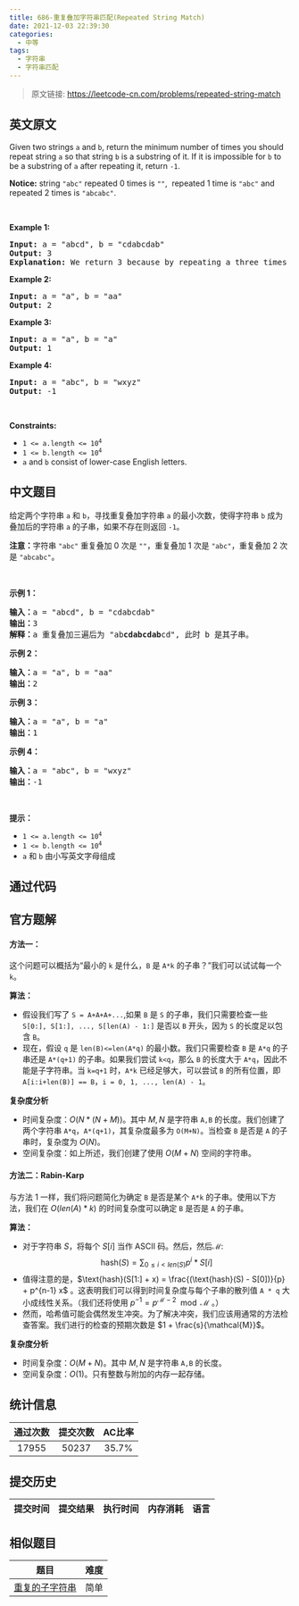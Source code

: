 ```yaml
---
title: 686-重复叠加字符串匹配(Repeated String Match)
date: 2021-12-03 22:39:30
categories:
  - 中等
tags:
  - 字符串
  - 字符串匹配
---
```


> 原文链接: https://leetcode-cn.com/problems/repeated-string-match


## 英文原文
<div><p>Given two strings&nbsp;<code>a</code> and <code>b</code>, return the minimum number of times you should repeat string&nbsp;<code>a</code>&nbsp;so that string&nbsp;<code>b</code>&nbsp;is a substring of it. If it is&nbsp;impossible for&nbsp;<code>b</code>​​​​​​ to be a substring of&nbsp;<code>a</code> after repeating it, return&nbsp;<code>-1</code>.</p>

<p><strong>Notice:</strong>&nbsp;string&nbsp;<code>&quot;abc&quot;</code>&nbsp;repeated 0 times is&nbsp;<code>&quot;&quot;</code>,&nbsp; repeated 1 time is&nbsp;<code>&quot;abc&quot;</code>&nbsp;and repeated 2 times is&nbsp;<code>&quot;abcabc&quot;</code>.</p>

<p>&nbsp;</p>
<p><strong>Example 1:</strong></p>

<pre>
<strong>Input:</strong> a = &quot;abcd&quot;, b = &quot;cdabcdab&quot;
<strong>Output:</strong> 3
<strong>Explanation:</strong> We return 3 because by repeating a three times &quot;ab<strong>cdabcdab</strong>cd&quot;, b is a substring of it.
</pre>

<p><strong>Example 2:</strong></p>

<pre>
<strong>Input:</strong> a = &quot;a&quot;, b = &quot;aa&quot;
<strong>Output:</strong> 2
</pre>

<p><strong>Example 3:</strong></p>

<pre>
<strong>Input:</strong> a = &quot;a&quot;, b = &quot;a&quot;
<strong>Output:</strong> 1
</pre>

<p><strong>Example 4:</strong></p>

<pre>
<strong>Input:</strong> a = &quot;abc&quot;, b = &quot;wxyz&quot;
<strong>Output:</strong> -1
</pre>

<p>&nbsp;</p>
<p><strong>Constraints:</strong></p>

<ul>
	<li><code>1 &lt;= a.length &lt;= 10<sup>4</sup></code></li>
	<li><code>1 &lt;= b.length &lt;= 10<sup>4</sup></code></li>
	<li><code>a</code>&nbsp;and&nbsp;<code>b</code>&nbsp;consist of lower-case English letters.</li>
</ul>
</div>

## 中文题目
<div><p>给定两个字符串&nbsp;<code>a</code> 和 <code>b</code>，寻找重复叠加字符串 <code>a</code> 的最小次数，使得字符串 <code>b</code> 成为叠加后的字符串 <code>a</code> 的子串，如果不存在则返回 <code>-1</code>。</p>

<p><strong>注意：</strong>字符串 <code>&quot;abc&quot;</code>&nbsp;重复叠加 0 次是 <code>&quot;&quot;</code>，重复叠加 1 次是&nbsp;<code>&quot;abc&quot;</code>，重复叠加 2 次是&nbsp;<code>&quot;abcabc&quot;</code>。</p>

<p>&nbsp;</p>

<p><strong>示例 1：</strong></p>

<pre><strong>输入：</strong>a = &quot;abcd&quot;, b = &quot;cdabcdab&quot;
<strong>输出：</strong>3
<strong>解释：</strong>a 重复叠加三遍后为 &quot;ab<strong>cdabcdab</strong>cd&quot;, 此时 b 是其子串。
</pre>

<p><strong>示例 2：</strong></p>

<pre><strong>输入：</strong>a = &quot;a&quot;, b = &quot;aa&quot;
<strong>输出：</strong>2
</pre>

<p><strong>示例 3：</strong></p>

<pre><strong>输入：</strong>a = &quot;a&quot;, b = &quot;a&quot;
<strong>输出：</strong>1
</pre>

<p><strong>示例 4：</strong></p>

<pre><strong>输入：</strong>a = &quot;abc&quot;, b = &quot;wxyz&quot;
<strong>输出：</strong>-1
</pre>

<p>&nbsp;</p>

<p><strong>提示：</strong></p>

<ul>
	<li><code>1 &lt;= a.length &lt;= 10<sup>4</sup></code></li>
	<li><code>1 &lt;= b.length &lt;= 10<sup>4</sup></code></li>
	<li><code>a</code> 和 <code>b</code> 由小写英文字母组成</li>
</ul>
</div>

## 通过代码
<RecoDemo>
</RecoDemo>


## 官方题解
####  方法一：
这个问题可以概括为“最小的 `k` 是什么，`B` 是 `A*k` 的子串？”我们可以试试每一个 `k`。 

**算法：**
- 假设我们写了 `S = A+A+A+...`,如果 `B` 是 `S` 的子串，我们只需要检查一些 `S[0:], S[1:], ..., S[len(A) - 1:]` 是否以 `B` 开头，因为 `S` 的长度足以包含 `B`。
- 现在，假设 `q` 是 `len(B)<=len(A*q)` 的最小数。我们只需要检查 `B` 是 `A*q` 的子串还是 `A*(q+1)` 的子串。如果我们尝试 `k<q`，那么 `B` 的长度大于 `A*q`，因此不能是子字符串。当 `k=q+1` 时，`A*k` 已经足够大，可以尝试 `B` 的所有位置，即 `A[i:i+len(B)] == B`，`i = 0, 1, ..., len(A) - 1`。 

**复杂度分析**

* 时间复杂度：$O(N*(N+M))$。其中 $M,N$ 是字符串 `A,B` 的长度。我们创建了两个字符串 `A*q`，`A*(q+1)`，其复杂度最多为 `O(M+N)`。当检查 `B` 是否是 `A` 的子串时，复杂度为 $O(N)$。
* 空间复杂度：如上所述，我们创建了使用 $O(M+N)$ 空间的字符串。 


####  方法二：Rabin-Karp
与方法 1 一样，我们将问题简化为确定 `B` 是否是某个 `A*k` 的子串。使用以下方法，我们在 $O(len(A) * k)$ 的时间复杂度可以确定 `B` 是否是 `A` 的子串。 

**算法：**
- 对于字符串 $S$，将每个 $S[i]$ 当作 ASCII 码。然后，然后$\mathcal{M}$:
$$\text{hash}(S) = \sum_{0 \leq i < len(S)} p^i * S[i]$$
- 值得注意的是，$\text{hash}(S[1:] + x) = \frac{(\text{hash}(S) - S[0])}{p} + p^{n-1} x$ 。这表明我们可以得到时间复杂度与每个子串的散列值 `A * q` 大小成线性关系。（我们还将使用 $p^{-1} = p^{\mathcal{M}-2} \mod \mathcal{M}$ 。） 
- 然而，哈希值可能会偶然发生冲突。为了解决冲突，我们应该用通常的方法检查答案。我们进行的检查的预期次数是 $1 + \frac{s}{\mathcal{M}}$。

**复杂度分析**

* 时间复杂度：$O(M+N)$。其中 $M,N$ 是字符串 `A,B` 的长度。
* 空间复杂度：$O(1)$。只有整数与附加的内存一起存储。

## 统计信息
| 通过次数 | 提交次数 | AC比率 |
| :------: | :------: | :------: |
|    17955    |    50237    |   35.7%   |

## 提交历史
| 提交时间 | 提交结果 | 执行时间 |  内存消耗  | 语言 |
| :------: | :------: | :------: | :--------: | :--------: |


## 相似题目
|                             题目                             | 难度 |
| :----------------------------------------------------------: | :---------: |
| [重复的子字符串](https://leetcode-cn.com/problems/repeated-substring-pattern/) | 简单|
